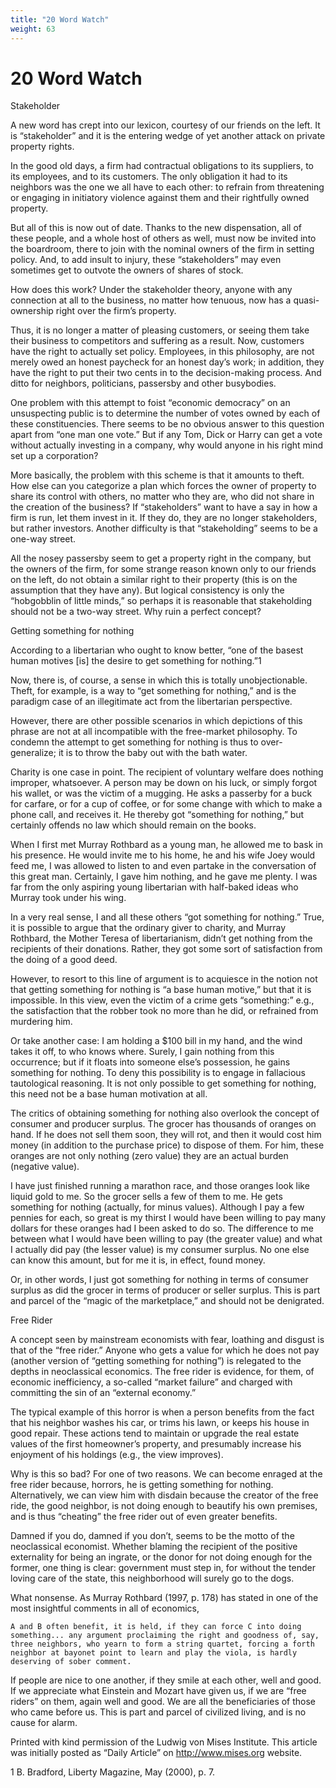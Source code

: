 ```yaml
---
title: "20 Word Watch"
weight: 63
---
```


# 20 Word Watch



Stakeholder


A new word has crept into our lexicon, courtesy of our friends on the left. It is “stakeholder” and it is the entering wedge of yet another attack on private property rights.

In the good old days, a firm had contractual obligations to its suppliers, to its employees, and to its customers. The only obligation it had to its neighbors was the one we all have to each other: to refrain from threatening or engaging in initiatory violence against them and their rightfully owned property.

But all of this is now out of date. Thanks to the new dispensation, all of these people, and a whole host of others as well, must now be invited into the boardroom, there to join with the nominal owners of the firm in setting policy. And, to add insult to injury, these “stakeholders” may even sometimes get to outvote the owners of shares of stock.

How does this work? Under the stakeholder theory, anyone with any connection at all to the business, no matter how tenuous, now has a quasi-ownership right over the firm’s property.

Thus, it is no longer a matter of pleasing customers, or seeing them take their business to competitors and suffering as a result. Now, customers have the right to actually set policy. Employees, in this philosophy, are not merely owed an honest paycheck for an honest day’s work; in addition, they have the right to put their two cents in to the decision-making process. And ditto for neighbors, politicians, passersby and other busybodies.

One problem with this attempt to foist “economic democracy” on an unsuspecting public is to determine the number of votes owned by each of these constituencies. There seems to be no obvious answer to this question apart from “one man one vote.” But if any Tom, Dick or Harry can get a vote without actually investing in a company, why would anyone in his right mind set up a corporation?

More basically, the problem with this scheme is that it amounts to theft. How else can you categorize a plan which forces the owner of property to share its control with others, no matter who they are, who did not share in the creation of the business? If “stakeholders” want to have a say in how a firm is run, let them invest in it. If they do, they are no longer stakeholders, but rather investors. Another difficulty is that “stakeholding” seems to be a one-way street.

All the nosey passersby seem to get a property right in the company, but the owners of the firm, for some strange reason known only to our friends on the left, do not obtain a similar right to their property (this is on the assumption that they have any). But logical consistency is only the “hobgobblin of little minds,” so perhaps it is reasonable that stakeholding should not be a two-way street. Why ruin a perfect concept?

Getting something for nothing

According to a libertarian who ought to know better, “one of the basest human motives [is] the desire to get something for nothing.”1

Now, there is, of course, a sense in which this is totally unobjectionable. Theft, for example, is a way to “get something for nothing,” and is the paradigm case of an illegitimate act from the libertarian perspective.

However, there are other possible scenarios in which depictions of this phrase are not at all incompatible with the free-market philosophy. To condemn the attempt to get something for nothing is thus to over-generalize; it is to throw the baby out with the bath water.

Charity is one case in point. The recipient of voluntary welfare does nothing improper, whatsoever. A person may be down on his luck, or simply forgot his wallet, or was the victim of a mugging. He asks a passerby for a buck for carfare, or for a cup of coffee, or for some change with which to make a phone call, and receives it. He thereby got “something for nothing,” but certainly offends no law which should remain on the books.

When I first met Murray Rothbard as a young man, he allowed me to bask in his presence. He would invite me to his home, he and his wife Joey would feed me, I was allowed to listen to and even partake in the conversation of this great man. Certainly, I gave him nothing, and he gave me plenty. I was far from the only aspiring young libertarian with half-baked ideas who Murray took under his wing.

In a very real sense, I and all these others “got something for nothing.” True, it is possible to argue that the ordinary giver to charity, and Murray Rothbard, the Mother Teresa of libertarianism, didn’t get nothing from the recipients of their donations. Rather, they got some sort of satisfaction from the doing of a good deed.

However, to resort to this line of argument is to acquiesce in the notion not that getting something for nothing is “a base human motive,” but that it is impossible. In this view, even the victim of a crime gets “something:” e.g., the satisfaction that the robber took no more than he did, or refrained from murdering him.

Or take another case: I am holding a $100 bill in my hand, and the wind takes it off, to who knows where. Surely, I gain nothing from this occurrence; but if it floats into someone else’s possession, he gains something for nothing. To deny this possibility is to engage in fallacious tautological reasoning. It is not only possible to get something for nothing, this need not be a base human motivation at all.

The critics of obtaining something for nothing also overlook the concept of consumer and producer surplus. The grocer has thousands of oranges on hand. If he does not sell them soon, they will rot, and then it would cost him money (in addition to the purchase price) to dispose of them. For him, these oranges are not only nothing (zero value) they are an actual burden (negative value).

I have just finished running a marathon race, and those oranges look like liquid gold to me. So the grocer sells a few of them to me. He gets something for nothing (actually, for minus values). Although I pay a few pennies for each, so great is my thirst I would have been willing to pay many dollars for these oranges had I been asked to do so. The difference to me between what I would have been willing to pay (the greater value) and what I actually did pay (the lesser value) is my consumer surplus. No one else can know this amount, but for me it is, in effect, found money.

Or, in other words, I just got something for nothing in terms of consumer surplus as did the grocer in terms of producer or seller surplus. This is part and parcel of the “magic of the marketplace,” and should not be denigrated.





Free Rider


A concept seen by mainstream economists with fear, loathing and disgust is that of the “free rider.” Anyone who gets a value for which he does not pay (another version of “getting something for nothing”) is relegated to the depths in neoclassical economics. The free rider is evidence, for them, of economic inefficiency, a so-called “market failure” and charged with committing the sin of an “external economy.”

The typical example of this horror is when a person benefits from the fact that his neighbor washes his car, or trims his lawn, or keeps his house in good repair. These actions tend to maintain or upgrade the real estate values of the first homeowner’s property, and presumably increase his enjoyment of his holdings (e.g., the view improves).

Why is this so bad? For one of two reasons. We can become enraged at the free rider because, horrors, he is getting something for nothing. Alternatively, we can view him with disdain because the creator of the free ride, the good neighbor, is not doing enough to beautify his own premises, and is thus “cheating” the free rider out of even greater benefits.

Damned if you do, damned if you don’t, seems to be the motto of the neoclassical economist. Whether blaming the recipient of the positive externality for being an ingrate, or the donor for not doing enough for the former, one thing is clear: government must step in, for without the tender loving care of the state, this neighborhood will surely go to the dogs.

What nonsense. As Murray Rothbard (1997, p. 178) has stated in one of the most insightful comments in all of economics,

	A and B often benefit, it is held, if they can force C into doing something... any argument proclaiming the right and goodness of, say, three neighbors, who yearn to form a string quartet, forcing a forth neighbor at bayonet point to learn and play the viola, is hardly deserving of sober comment.



If people are nice to one another, if they smile at each other, well and good. If we appreciate what Einstein and Mozart have given us, if we are “free riders” on them, again well and good. We are all the beneficiaries of those who came before us. This is part and parcel of civilized living, and is no cause for alarm.




Printed with kind permission of the Ludwig von Mises Institute. This article was initially posted as “Daily Article” on http://www.mises.org website.

1 B. Bradford, Liberty Magazine, May (2000), p. 7.

